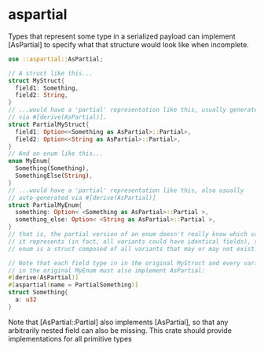 # aspartial

Types that represent some type in a serialized payload can implement
[AsPartial] to specify what that structure would look like when incomplete.

```rust
use ::aspartial::AsPartial;

// A struct like this...
struct MyStruct{
  field1: Something,
  field2: String,
}
// ...would have a 'partial' representation like this, usually generated
// via #[derive(AsPartial)].
struct PartialMyStruct{
  field1: Option<<Something as AsPartial>::Partial>,
  field2: Option<<String as AsPartial>::Partial>,
}
// And an enum like this...
enum MyEnum{
  Something(Something),
  SomethingElse(String),
}
// ...would have a 'partial' representation like this, also usually
// auto-generated via #[derive(AsPartial)]
struct PartialMyEnum{
  something: Option< <Something as AsPartial>::Partial >,
  something_else: Option< <String as AsPartial>::Partial >,
}
// that is, the partial version of an enum doesn't really know which variant
// it represents (in fact, all variants could have identical fields), so a partial
// enum is a struct composed of all variants that may or may not exist.

// Note that each field type in in the original MyStruct and every variant
// in the original MyEnum must also implement AsPartial:
#[derive(AsPartial)]
#[aspartial(name = PartialSomething)]
struct Something{
  a: u32
}
```

Note that [AsPartial::Partial] also implements [AsPartial], so that
any arbitrarily nested field can also be missing. This crate should provide
implementations for all primitive types


